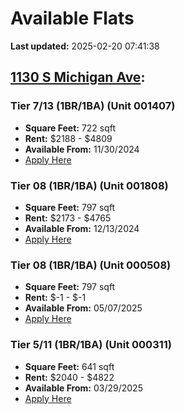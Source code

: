 # Available Flats

**Last updated:** 2025-02-20 07:41:38

## [1130 S Michigan Ave](https://1130smichigan.com/wp-json/floorplans/v1/available-units):
### Tier 7/13 (1BR/1BA) (Unit 001407)
- **Square Feet:** 722 sqft
- **Rent:** $2188 - $4809
- **Available From:** 11/30/2024
- [Apply Here](https://1130smichigan.securecafe.com/onlineleasing/eleven-thirty/oleapplication.aspx?stepname=RentalOptions&myOlePropertyId=638530&FloorPlanID=2321071&UnitID=11312674&header=1)

### Tier 08 (1BR/1BA) (Unit 001808)
- **Square Feet:** 797 sqft
- **Rent:** $2173 - $4765
- **Available From:** 12/13/2024
- [Apply Here](https://1130smichigan.securecafe.com/onlineleasing/eleven-thirty/oleapplication.aspx?stepname=RentalOptions&myOlePropertyId=638530&FloorPlanID=2321074&UnitID=11312891&header=1)

### Tier 08 (1BR/1BA) (Unit 000508)
- **Square Feet:** 797 sqft
- **Rent:** $-1 - $-1
- **Available From:** 05/07/2025
- [Apply Here](https://1130smichigan.securecafe.com/onlineleasing/eleven-thirty/oleapplication.aspx?stepname=RentalOptions&myOlePropertyId=638530&FloorPlanID=2321074&UnitID=11312939&header=1)

### Tier 5/11 (1BR/1BA) (Unit 000311)
- **Square Feet:** 641 sqft
- **Rent:** $2040 - $4822
- **Available From:** 03/29/2025
- [Apply Here](https://1130smichigan.securecafe.com/onlineleasing/eleven-thirty/oleapplication.aspx?stepname=RentalOptions&myOlePropertyId=638530&FloorPlanID=2321070&UnitID=11312586&header=1)

